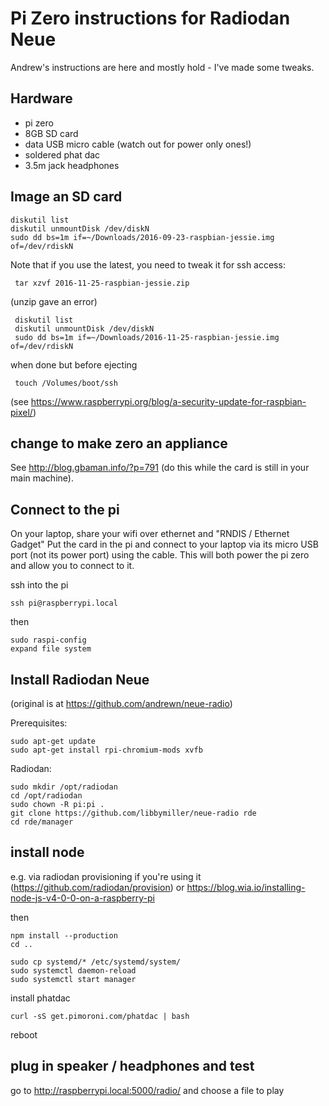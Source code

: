 # Pi Zero instructions for Radiodan Neue

Andrew's instructions are here and mostly hold - I've made some tweaks.

## Hardware

* pi zero
* 8GB SD card 
* data USB micro cable (watch out for power only ones!)
* soldered phat dac
* 3.5m jack headphones

## Image an SD card

    diskutil list
    diskutil unmountDisk /dev/diskN
    sudo dd bs=1m if=~/Downloads/2016-09-23-raspbian-jessie.img of=/dev/rdiskN
    
Note that if you use the latest, you need to tweak it for ssh access:

     tar xzvf 2016-11-25-raspbian-jessie.zip

(unzip gave an error)

     diskutil list
     diskutil unmountDisk /dev/diskN
     sudo dd bs=1m if=~/Downloads/2016-11-25-raspbian-jessie.img of=/dev/rdiskN

when done but before ejecting

     touch /Volumes/boot/ssh

(see https://www.raspberrypi.org/blog/a-security-update-for-raspbian-pixel/)

## change to make zero an appliance 

See http://blog.gbaman.info/?p=791 (do this while the card is still in your main machine).

## Connect to the pi

On your laptop, share your wifi over ethernet and "RNDIS / Ethernet Gadget"
Put the card in the pi and connect to your laptop via its micro USB port (not its power port) using the cable. 
This will both power the pi zero and allow you to connect to it.

ssh into the pi
    
    ssh pi@raspberrypi.local

then

    sudo raspi-config
    expand file system

## Install Radiodan Neue 

(original is at https://github.com/andrewn/neue-radio)

Prerequisites:

    sudo apt-get update
    sudo apt-get install rpi-chromium-mods xvfb

Radiodan:

    sudo mkdir /opt/radiodan
    cd /opt/radiodan
    sudo chown -R pi:pi .
    git clone https://github.com/libbymiller/neue-radio rde
    cd rde/manager

## install node 

e.g. via radiodan provisioning if you're using it (https://github.com/radiodan/provision) or https://blog.wia.io/installing-node-js-v4-0-0-on-a-raspberry-pi

then

    npm install --production
    cd ..

    sudo cp systemd/* /etc/systemd/system/
    sudo systemctl daemon-reload
    sudo systemctl start manager

install phatdac

    curl -sS get.pimoroni.com/phatdac | bash

reboot

## plug in speaker / headphones and test

go to http://raspberrypi.local:5000/radio/ and choose a file to play


